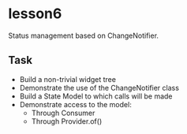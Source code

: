 # lesson6

Status management based on ChangeNotifier.

## Task

- Build a non-trivial widget tree 
- Demonstrate the use of the ChangeNotifier class
- Build a State Model to which calls will be made
- Demonstrate access to the model:
  - Through Consumer
  - Through Provider.of()
